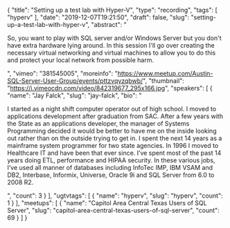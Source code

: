 {
  "title": "Setting up a test lab with Hyper-V",
  "type": "recording",
  "tags": [
    "hyperv"
  ],
  "date": "2019-12-07T19:21:50",
  "draft": false,
  "slug": "setting-up-a-test-lab-with-hyper-v",
  "abstract": "<p>So, you want to play with SQL server and/or Windows Server but you don't have extra hardware lying around. In this session I'll go over creating the necessary virtual networking and virtual machines to allow you to do this and protect your local network from possible harm.</p>",
  "vimeo": "381545005",
  "moreinfo": "https://www.meetup.com/Austin-SQL-Server-User-Group/events/pttzvqyzqbwb/",
  "thumbnail": "https://i.vimeocdn.com/video/842319677_295x166.jpg",
  "speakers": [
    {
      "name": "Jay Falck",
      "slug": "jay-falck",
      "bio": "<p>I started as a night shift computer operator out of high school. I moved to applications development after graduation from SAC. After a few years with the State as an applications developer, the manager of Systems Programming decided it would be better to have me on the inside looking out rather than on the outside trying to get in. I spent the next 14 years as a mainframe system programmer for two state agencies. In 1996 I moved to Healthcare IT and have been that ever since. I’ve spent most of the past 14 years doing ETL, performance and HIPAA security. In these various jobs, I’ve used all manner of databases including InfoTec IMP, IBM VSAM and DB2, Interbase, Informix, Universe, Oracle 9i and SQL Server from 6.0 to 2008 R2.</p>",
      "count": 3
    }
  ],
  "ugtvtags": [
    {
      "name": "hyperv",
      "slug": "hyperv",
      "count": 1
    }
  ],
  "meetups": [
    {
      "name": "Capitol Area Central Texas Users of SQL Server",
      "slug": "capitol-area-central-texas-users-of-sql-server",
      "count": 69
    }
  ]
}